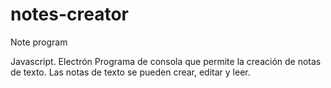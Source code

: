 # notes-creator
Note program

Javascript. Electrón
Programa de consola que permite la creación de notas de texto.
Las notas de texto se pueden crear, editar y leer.
